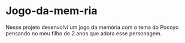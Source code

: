 # Jogo-da-mem-ria
Nesse projeto desenvolvi um jogo da memória com o tema do Pocoyo pensando no meu filho de 2 anos que adora esse personagem.
